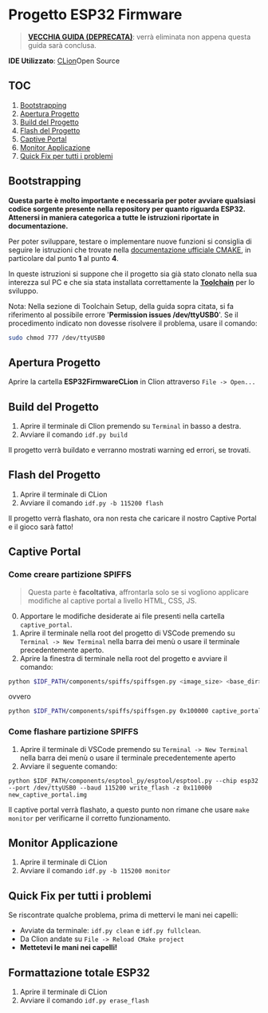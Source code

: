 # Progetto ESP32 Firmware
> **[VECCHIA GUIDA (DEPRECATA)](https://github.com/pieromacaluso/PDSproject/blob/master/ESP32firmware/README_old.md)**: verrà eliminata non appena questa guida sarà conclusa.

**IDE Utilizzato**: [CLion](https://www.jetbrains.com/clion/)Open Source

## TOC
1. [Bootstrapping](#bootstrapping)
2. [Apertura Progetto](#Apertura-Progetto)
3. [Build del Progetto](#Build-del-Progetto)
4. [Flash del Progetto](#Build-del-Progetto)
5. [Captive Portal](#Captive-Portal)
6. [Monitor Applicazione](#Monitor-Applicazione)
7. [Quick Fix per tutti i problemi](#Quick-Fix-per-tutti-i-problemi)


## Bootstrapping
**Questa parte è molto importante e necessaria per poter avviare qualsiasi codice sorgente presente nella repository per quanto riguarda ESP32. Attenersi in maniera categorica a tutte le istruzioni riportate in documentazione.**

Per poter sviluppare, testare o implementare nuove funzioni si consiglia di seguire le istruzioni che trovate nella [documentazione ufficiale CMAKE](https://docs.espressif.com/projects/esp-idf/en/latest/get-started-cmake/index.html), in particolare dal punto **1** al punto **4**.

In queste istruzioni si suppone che il progetto sia già stato clonato nella sua interezza sul PC e che sia stata installata correttamente la [**Toolchain**](https://docs.espressif.com/projects/esp-idf/en/latest/get-started-cmake/index.html#installation-step-by-step) per lo sviluppo.

Nota: Nella sezione di Toolchain Setup, della guida sopra citata, si fa riferimento al possibile errore '**Permission issues /dev/ttyUSB0**'. Se il procedimento indicato non dovesse risolvere il problema, usare il comando:
```bash
sudo chmod 777 /dev/ttyUSB0
```

## Apertura Progetto
Aprire la cartella **ESP32FirmwareCLion** in Clion attraverso `File -> Open...`

## Build del Progetto
1. Aprire il terminale di Clion premendo su `Terminal` in basso a destra.
2. Avviare il comando `idf.py build`

Il progetto verrà buildato e verranno mostrati warning ed errori, se trovati. 

## Flash del Progetto
1. Aprire il terminale di CLion
2. Avviare il comando `idf.py -b 115200 flash`

Il progetto verrà flashato, ora non resta che caricare il nostro Captive Portal e il gioco sarà fatto!

## Captive Portal
### Come creare partizione SPIFFS
> Questa parte è **facoltativa**, affrontarla solo se si vogliono applicare modifiche al captive portal a livello HTML, CSS, JS.

0. Apportare le modifiche desiderate ai file presenti nella cartella `captive_portal`.
1. Aprire il terminale nella root del progetto di VSCode premendo su `Terminal -> New Terminal` nella barra dei menù o usare il terminale precedentemente aperto.
2. Aprire la finestra di terminale nella root del progetto e avviare il comando: 
```bash
python $IDF_PATH/components/spiffs/spiffsgen.py <image_size> <base_dir> <output_file>
```
ovvero
```bash
python $IDF_PATH/components/spiffs/spiffsgen.py 0x100000 captive_portal new_captive_portal.img
```

### Come flashare partizione SPIFFS
1. Aprire il terminale di VSCode premendo su `Terminal -> New Terminal` nella barra dei menù o usare il terminale precedentemente aperto
2. Avviare il seguente comando:
```
python $IDF_PATH/components/esptool_py/esptool/esptool.py --chip esp32 --port /dev/ttyUSB0 --baud 115200 write_flash -z 0x110000 new_captive_portal.img
```

Il captive portal verrà flashato, a questo punto non rimane che usare `make monitor` per verificarne il corretto funzionamento.


## Monitor Applicazione
1. Aprire il terminale di CLion
2. Avviare il comando `idf.py -b 115200 monitor`

## Quick Fix per tutti i problemi
Se riscontrate qualche problema, prima di mettervi le mani nei capelli:
- Avviate da terminale: `idf.py clean` e `idf.py fullclean`.
- Da Clion andate su `File -> Reload CMake project`
- **Mettetevi le mani nei capelli!**

## Formattazione totale ESP32
1. Aprire il terminale di CLion
2. Avviare il comando `idf.py erase_flash`